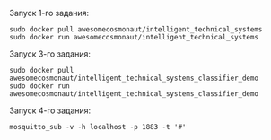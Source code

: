 Запуск 1-го задания: 

```
sudo docker pull awesomecosmonaut/intelligent_technical_systems
sudo docker run awesomecosmonaut/intelligent_technical_systems
```

Запуск 3-го задания: 

```
sudo docker pull awesomecosmonaut/intelligent_technical_systems_classifier_demo
sudo docker run awesomecosmonaut/intelligent_technical_systems_classifier_demo
```

Запуск 4-го задания:

```
mosquitto_sub -v -h localhost -p 1883 -t '#'
```
